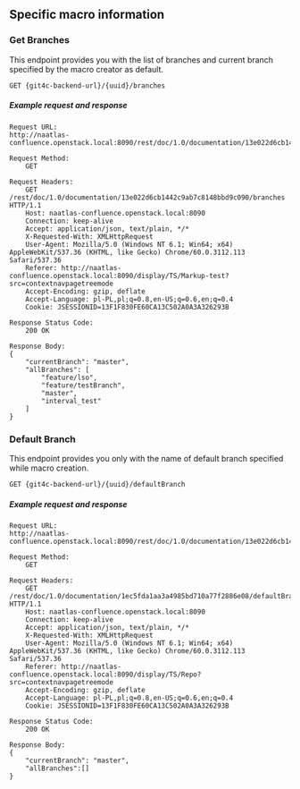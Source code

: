## Specific macro information

### Get Branches

This endpoint provides you with the list of branches and current branch specified by the macro creator as default.


```
GET {git4c-backend-url}/{uuid}/branches
```

##### Example request and response
```
Request URL:
http://naatlas-confluence.openstack.local:8090/rest/doc/1.0/documentation/13e022d6cb1442c9ab7c8148bbd9c090/branches

Request Method:
    GET

Request Headers:
    GET /rest/doc/1.0/documentation/13e022d6cb1442c9ab7c8148bbd9c090/branches HTTP/1.1
    Host: naatlas-confluence.openstack.local:8090
    Connection: keep-alive
    Accept: application/json, text/plain, */*
    X-Requested-With: XMLHttpRequest
    User-Agent: Mozilla/5.0 (Windows NT 6.1; Win64; x64) AppleWebKit/537.36 (KHTML, like Gecko) Chrome/60.0.3112.113 Safari/537.36
    Referer: http://naatlas-confluence.openstack.local:8090/display/TS/Markup-test?src=contextnavpagetreemode
    Accept-Encoding: gzip, deflate
    Accept-Language: pl-PL,pl;q=0.8,en-US;q=0.6,en;q=0.4
    Cookie: JSESSIONID=13F1F830FE60CA13C502A0A3A326293B

Response Status Code:
    200 OK

Response Body:
{
    "currentBranch": "master",
    "allBranches": [
        "feature/lso",
        "feature/testBranch",
        "master",
        "interval_test"
    ]
}
```

### Default Branch

This endpoint provides you only with the name of default branch specified while macro creation.

```
GET {git4c-backend-url}/{uuid}/defaultBranch
```

##### Example request and response
```
Request URL:
http://naatlas-confluence.openstack.local:8090/rest/doc/1.0/documentation/13e022d6cb1442c9ab7c8148bbd9c090/defaultBranch

Request Method:
    GET

Request Headers:
    GET /rest/doc/1.0/documentation/1ec5fda1aa3a4985bd710a77f2886e08/defaultBranch HTTP/1.1
    Host: naatlas-confluence.openstack.local:8090
    Connection: keep-alive
    Accept: application/json, text/plain, */*
    X-Requested-With: XMLHttpRequest
    User-Agent: Mozilla/5.0 (Windows NT 6.1; Win64; x64) AppleWebKit/537.36 (KHTML, like Gecko) Chrome/60.0.3112.113 Safari/537.36
    Referer: http://naatlas-confluence.openstack.local:8090/display/TS/Repo?src=contextnavpagetreemode
    Accept-Encoding: gzip, deflate
    Accept-Language: pl-PL,pl;q=0.8,en-US;q=0.6,en;q=0.4
    Cookie: JSESSIONID=13F1F830FE60CA13C502A0A3A326293B

Response Status Code:
    200 OK

Response Body:
{
    "currentBranch": "master",
    "allBranches":[]
}
```